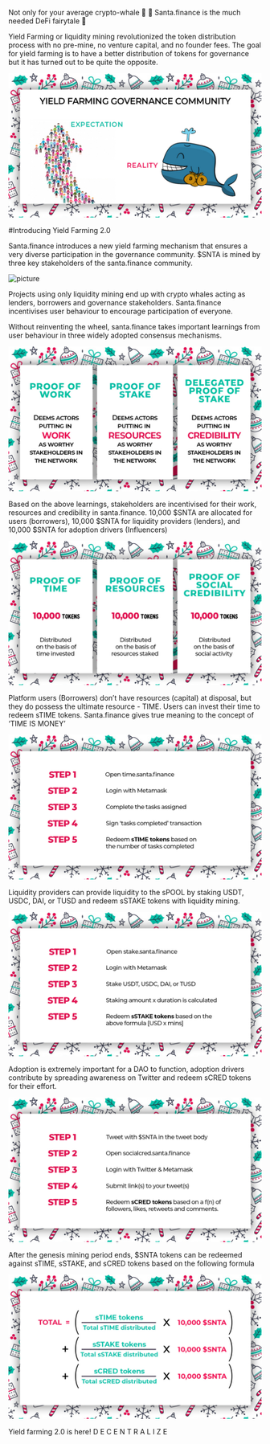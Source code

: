 Not only for your average crypto-whale 🐋
🎅 Santa.finance is the much needed DeFi fairytale 🧚

Yield Farming or liquidity mining revolutionized the token distribution process with no pre-mine, no venture capital, and no founder fees. The goal for yield farming is to have a better distribution of tokens for governance but it has turned out to be quite the opposite. 

![picture](images/expectation-reality.jpg)

#Introducing Yield Farming 2.0

Santa.finance introduces a new yield farming mechanism that ensures a very diverse participation in the governance community. $SNTA is mined by three key stakeholders of the santa.finance community. 

![picture](key-stakeholders/.jpg)

Projects using only liquidity mining end up with crypto whales acting as lenders, borrowers and governance stakeholders. Santa.finance incentivises user behaviour to encourage participation of everyone. 

Without reinventing the wheel, santa.finance takes important learnings from user behaviour in three widely adopted consensus mechanisms. 

![picture](images/consensus-mechanisms.jpg)

Based on the above learnings, stakeholders are incentivised for their work, resources and credibility in santa.finance. 10,000 $SNTA are allocated for users (borrowers), 10,000 $SNTA for liquidity providers (lenders), and 10,000 $SNTA for adoption drivers (Influencers)

![picture](images/token-distribution.jpg)

Platform users (Borrowers) don’t have resources (capital) at disposal, but they do possess the ultimate resource - TIME. Users can invest their time to redeem sTIME tokens. Santa.finance gives true meaning to the concept of ‘TIME IS MONEY’

![picture](images/time-mechanism.jpg)
 
Liquidity providers can provide liquidity to the sPOOL by staking USDT, USDC, DAI, or TUSD and redeem sSTAKE tokens with liquidity mining. 

![picture](images/staking-mechanism.jpg)

Adoption is extremely important for a DAO to function, adoption drivers contribute by spreading awareness on Twitter and redeem sCRED tokens for their effort. 

![picture](images/cred-mechanism.jpg)

After the genesis mining period ends, $SNTA tokens can be redeemed against sTIME, sSTAKE, and sCRED tokens based on the following formula

![picture](images/SNTA-calculation.jpg)

Yield farming 2.0 is here!
D E C E N T R A L I Z E



